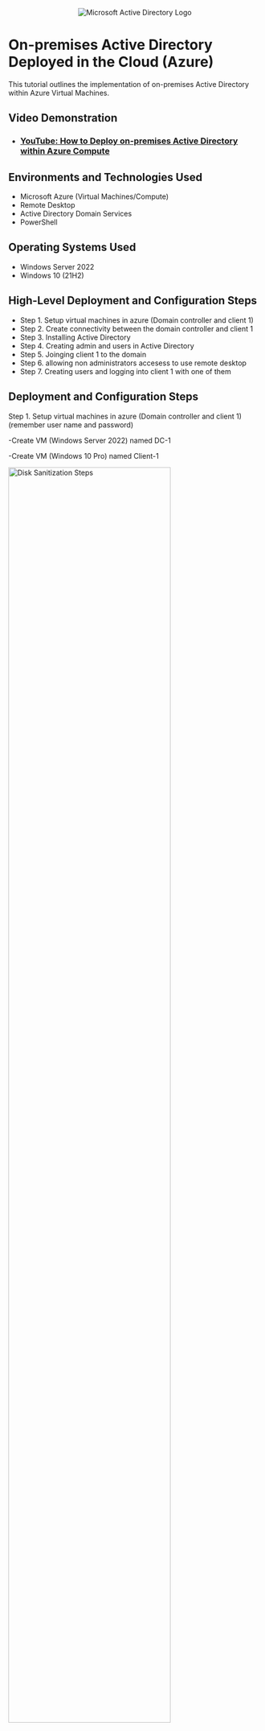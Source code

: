 <p align="center">
<img src="https://i.imgur.com/pU5A58S.png" alt="Microsoft Active Directory Logo"/>
</p>

<h1>On-premises Active Directory Deployed in the Cloud (Azure)</h1>
This tutorial outlines the implementation of on-premises Active Directory within Azure Virtual Machines.<br />


<h2>Video Demonstration</h2>

- ### [YouTube: How to Deploy on-premises Active Directory within Azure Compute](https://www.youtube.com)

<h2>Environments and Technologies Used</h2>

- Microsoft Azure (Virtual Machines/Compute)
- Remote Desktop
- Active Directory Domain Services
- PowerShell

<h2>Operating Systems Used </h2>

- Windows Server 2022
- Windows 10 (21H2)

<h2>High-Level Deployment and Configuration Steps</h2>

- Step 1. Setup virtual machines in azure (Domain controller and client 1)
- Step 2. Create connectivity between the domain controller and client 1 
- Step 3. Installing Active Directory 
- Step 4. Creating admin and users in Active Directory
- Step 5. Joinging client 1 to the domain
- Step 6. allowing non administrators accesess to use remote desktop
- Step 7. Creating users and logging into client 1 with one of them  

<h2>Deployment and Configuration Steps</h2>

Step 1. Setup virtual machines in azure (Domain controller and client 1) (remember user name and password)
  
  -Create VM (Windows Server 2022) named DC-1 
  
  -Create VM (Windows 10 Pro) named Client-1 
<p><img src="https://i.imgur.com/Wdp177A.png" height="80%" width="80%" alt="Disk Sanitization Steps"/>



-Change DC-1 NIC private address from dynamic to static

<p><img src="https://i.imgur.com/68rMBQQ.png" height="80%" width="80%" alt="Disk Sanitization Steps"/>

-Make sure DC-1 and Client-1 are in the same virtual network
<p><img src="https://i.imgur.com/tNG5Lam.png" height="80%" width="80%" alt="Disk Sanitization Steps"/>
<p><img src="https://i.imgur.com/LZPeYfc.png" height="80%" width="80%" alt="Disk Sanitization Steps"/>
    
Step 2. Create connectivity between the domain controller (DC-1) and client 1
 <p></p> 
 
  
-Log into DC-1 with remote desktop 

-In remote desktop enable ICMPv4 in the windows firewall.

<p><img src="https://i.imgur.com/VW8iKzP.png" height="80%" width="80%" alt="Disk Sanitization Steps"/>
<p><img src="https://i.imgur.com/6cuKDRO.png" height="80%" width="80%" alt="Disk Sanitization Steps"/>

-Log into Client-1 with remote desktop

-While logged into Client-1 ensure connectivity with DC-1 by pinging DC-1 private address
<p><img src="https://i.imgur.com/ZeYNLn3.png" height="80%" width="80%" alt="Disk Sanitization Steps"/>
<p><img src="https://i.imgur.com/qeiQTKd.png" height="80%" width="80%" alt="Disk Sanitization Steps"/>
<p>
  
</p>
 
 
 Step 3. Installing Active Directory<p>
   
 
 
  <p>
  -Using DC-1 remote desktop install Active Directory Domain Services using server manager
    <p><img src="https://i.imgur.com/pFckTNa.png" height="80%" width="80%" alt="Disk Sanitization Steps"/>
    
    
  -Create a new forest www. (can be anything) .com and promte DC-1 into a Domain Controller (remember what you name it)
  <p><img src="https://i.imgur.com/idN2zMp.png" height="80%" width="80%" alt="Disk Sanitization Steps"/>

  -Restart DC-1
   <p><img src="https://i.imgur.com/z6H8FYp.png" height="80%" width="80%" alt="Disk Sanitization Steps"/>

  -Log back into DC-1 as user thedomain.com\labuser
  <p><img src="https://i.imgur.com/xJNcPW9.png" height="80%" width="80%" alt="Disk Sanitization Steps"/>

  Step 4. Creating admin and users in Active Directory

  -In Active Directory Users and Computers create an Organizational Unit called “_EMPLOYEES”<p>

  
  -Create a new organizational unit named "ADMINS"
  <p><img src="https://i.imgur.com/aOXMuRh.png" height="80%" width="80%" alt="Disk Sanitization Steps"/><
                                                                                                          
                                                                                                          
  </p>
  -Create a new user named Jane Doe(can be any name)<P>
  <p><img src="https://i.imgur.com/VlKqFwk.png" height="80%" width="80%" alt="Disk Sanitization Steps"/><
  <p><img src="https://i.imgur.com/3BoaHnQ.png" height="80%" width="80%" alt="Disk Sanitization Steps"/><



  -Move or drag Jane Doe to admins orginizational group
  <p><img src="https://i.imgur.com/uMLogdQ.png" height="80%" width="80%" alt="Disk Sanitization Steps"/><<p>

-Right click Jane Doe and go into Properties and in the members of tab add Jane Doe to Domain Admins
  <p><img src="https://i.imgur.com/5jsClqs.png" height="80%" width="80%" alt="Disk Sanitization Steps"/><<p>

  -Log out of DC-1 and log back in as thedomain.com\jane-admin  (use Jane Doe password)<p>



  


  Step 5. Joinging client 1 to the domain

 -In azure go to Client-1 and set the DNS settings to DC-1 private address then restart Client-1
  <p><img src="https://i.imgur.com/8RnXYZl.png" height="80%" width="80%" alt="Disk Sanitization Steps"/><<p>

  -Log into Client-1 and join Client-1 to the domain.
  
  -In Client-1 remote desktop go to system and rename this PC Advanced
  <p><img src="https://i.imgur.com/VCxA0NS.png" height="80%" width="80%" alt="Disk Sanitization Steps"/><<p>

    -Log into DC-1 (Domain Controller) and verify Client-1 shows up in Active Directory Users and Computers in the computers container
  <p><img src="https://i.imgur.com/zxYvfc6.png" height="80%" width="80%" alt="Disk Sanitization Steps"/><<p>
  <p><img src="https://i.imgur.com/5jsClqs.png" height="80%" width="80%" alt="Disk Sanitization Steps"/><<p>






  </P>




    
<br />

<p>
<img src="https://i.imgur.com/DJmEXEB.png" height="80%" width="80%" alt="Disk Sanitization Steps"/>
</p>
<p>
Lorem ipsum dolor sit amet, consectetur adipiscing elit, sed do eiusmod tempor incididunt ut labore et dolore magna aliqua. Ut enim ad minim veniam, quis nostrud exercitation ullamco laboris nisi ut aliquip ex ea commodo consequat. Duis aute irure dolor in reprehenderit in voluptate velit esse cillum dolore eu fugiat nulla pariatur.
</p>
<br />
